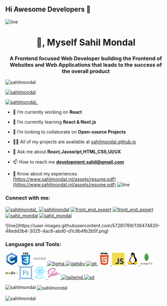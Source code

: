## Hi Awesome Developers 👋

![line](https://user-images.githubusercontent.com/57281769/139474820-48edd3b4-3025-4ac6-abd0-d1c9b4fb2b5f.png)
<h1 align="center">👋, Myself Sahil Mondal</h1>
<h3 align="center">A Frontend focused Web Developer building the Frontend of Websites and Web Applications that leads to the success of the overall product</h3>

<p align="left"> <img src="https://komarev.com/ghpvc/?username=sahilmondal&label=Profile%20views&color=0e75b6&style=flat" alt="sahilmondal" /> </p>

<p align="left"> <a href="https://github.com/ryo-ma/github-profile-trophy"><img src="https://github-profile-trophy.vercel.app/?username=sahilmondal" alt="sahilmondal" /></a> </p>

<p align="left"> <a href="https://twitter.com/sahilmondal_" target="blank"><img src="https://img.shields.io/twitter/follow/sahilmondal_?logo=twitter&style=for-the-badge" alt="sahilmondal_" /></a> </p>

- 🔭 I’m currently working on **React**

- 🌱 I’m currently learning **React & Next.js**

- 👯 I’m looking to collaborate on **Open-source Projects**

- 👨‍💻 All of my projects are available at [sahilmondal.github.io](sahilmondal.github.io)

- 💬 Ask me about **React,Javasript,HTML,CSS,UI/UX**

- 📫 How to reach me **development.sahil@gmail.com**

- 📄 Know about my experiences [https://www.sahilmondal.ml/assets/resume.pdf](https://www.sahilmondal.ml/assets/resume.pdf)
![line](https://user-images.githubusercontent.com/57281769/139474820-48edd3b4-3025-4ac6-abd0-d1c9b4fb2b5f.png)
<h3 align="left">Connect with me:</h3>
<p align="left">
<a href="https://twitter.com/sahilmondal_" target="blank"><img align="center" src="https://raw.githubusercontent.com/rahuldkjain/github-profile-readme-generator/master/src/images/icons/Social/twitter.svg" alt="sahilmondal_" height="30" width="40" /></a>
<a href="https://linkedin.com/in/sahilmondal" target="blank"><img align="center" src="https://raw.githubusercontent.com/rahuldkjain/github-profile-readme-generator/master/src/images/icons/Social/linked-in-alt.svg" alt="sahilmondal" height="30" width="40" /></a>
<a href="https://instagram.com/front_end_expert" target="blank"><img align="center" src="https://raw.githubusercontent.com/rahuldkjain/github-profile-readme-generator/master/src/images/icons/Social/instagram.svg" alt="front_end_expert" height="30" width="40" /></a>
<a href="https://www.youtube.com/c/front_end_expert" target="blank"><img align="center" src="https://raw.githubusercontent.com/rahuldkjain/github-profile-readme-generator/master/src/images/icons/Social/youtube.svg" alt="front_end_expert" height="30" width="40" /></a>
<a href="https://www.hackerrank.com/sahil_mondal" target="blank"><img align="center" src="https://raw.githubusercontent.com/rahuldkjain/github-profile-readme-generator/master/src/images/icons/Social/hackerrank.svg" alt="sahil_mondal" height="30" width="40" /></a>
<a href="https://auth.geeksforgeeks.org/user/sahil_mondal" target="blank"><img align="center" src="https://raw.githubusercontent.com/rahuldkjain/github-profile-readme-generator/master/src/images/icons/Social/geeks-for-geeks.svg" alt="sahil_mondal" height="30" width="40" /></a>
</p>
![line](https://user-images.githubusercontent.com/57281769/139474820-48edd3b4-3025-4ac6-abd0-d1c9b4fb2b5f.png)
<h3 align="left">Languages and Tools:</h3>
<p align="left"> <a href="https://www.cprogramming.com/" target="_blank" rel="noreferrer"> <img src="https://raw.githubusercontent.com/devicons/devicon/master/icons/c/c-original.svg" alt="c" width="40" height="40"/> </a> <a href="https://www.w3schools.com/css/" target="_blank" rel="noreferrer"> <img src="https://raw.githubusercontent.com/devicons/devicon/master/icons/css3/css3-original-wordmark.svg" alt="css3" width="40" height="40"/> </a> <a href="https://expressjs.com" target="_blank" rel="noreferrer"> <img src="https://raw.githubusercontent.com/devicons/devicon/master/icons/express/express-original-wordmark.svg" alt="express" width="40" height="40"/> </a> <a href="https://www.figma.com/" target="_blank" rel="noreferrer"> <img src="https://www.vectorlogo.zone/logos/figma/figma-icon.svg" alt="figma" width="40" height="40"/> </a> <a href="https://www.gatsbyjs.com/" target="_blank" rel="noreferrer"> <img src="https://www.vectorlogo.zone/logos/gatsbyjs/gatsbyjs-icon.svg" alt="gatsby" width="40" height="40"/> </a> <a href="https://git-scm.com/" target="_blank" rel="noreferrer"> <img src="https://www.vectorlogo.zone/logos/git-scm/git-scm-icon.svg" alt="git" width="40" height="40"/> </a> <a href="https://www.w3.org/html/" target="_blank" rel="noreferrer"> <img src="https://raw.githubusercontent.com/devicons/devicon/master/icons/html5/html5-original-wordmark.svg" alt="html5" width="40" height="40"/> </a> <a href="https://developer.mozilla.org/en-US/docs/Web/JavaScript" target="_blank" rel="noreferrer"> <img src="https://raw.githubusercontent.com/devicons/devicon/master/icons/javascript/javascript-original.svg" alt="javascript" width="40" height="40"/> </a> <a href="https://www.linux.org/" target="_blank" rel="noreferrer"> <img src="https://raw.githubusercontent.com/devicons/devicon/master/icons/linux/linux-original.svg" alt="linux" width="40" height="40"/> </a> <a href="https://www.mongodb.com/" target="_blank" rel="noreferrer"> <img src="https://raw.githubusercontent.com/devicons/devicon/master/icons/mongodb/mongodb-original-wordmark.svg" alt="mongodb" width="40" height="40"/> </a> <a href="https://nodejs.org" target="_blank" rel="noreferrer"> <img src="https://raw.githubusercontent.com/devicons/devicon/master/icons/nodejs/nodejs-original-wordmark.svg" alt="nodejs" width="40" height="40"/> </a> <a href="https://www.photoshop.com/en" target="_blank" rel="noreferrer"> <img src="https://raw.githubusercontent.com/devicons/devicon/master/icons/photoshop/photoshop-line.svg" alt="photoshop" width="40" height="40"/> </a> <a href="https://reactjs.org/" target="_blank" rel="noreferrer"> <img src="https://raw.githubusercontent.com/devicons/devicon/master/icons/react/react-original-wordmark.svg" alt="react" width="40" height="40"/> </a> <a href="https://sass-lang.com" target="_blank" rel="noreferrer"> <img src="https://raw.githubusercontent.com/devicons/devicon/master/icons/sass/sass-original.svg" alt="sass" width="40" height="40"/> </a> <a href="https://tailwindcss.com/" target="_blank" rel="noreferrer"> <img src="https://www.vectorlogo.zone/logos/tailwindcss/tailwindcss-icon.svg" alt="tailwind" width="40" height="40"/> </a> <a href="https://www.adobe.com/products/xd.html" target="_blank" rel="noreferrer"> <img src="https://cdn.worldvectorlogo.com/logos/adobe-xd.svg" alt="xd" width="40" height="40"/> </a> </p>

<p><img align="left" src="https://github-readme-stats.vercel.app/api/top-langs?username=sahilmondal&show_icons=true&locale=en&layout=compact" alt="sahilmondal" /></p>

<p>&nbsp;<img align="center" src="https://github-readme-stats.vercel.app/api?username=sahilmondal&show_icons=true&locale=en" alt="sahilmondal" /></p>

<p><img align="center" src="https://github-readme-streak-stats.herokuapp.com/?user=sahilmondal&" alt="sahilmondal" /></p>
